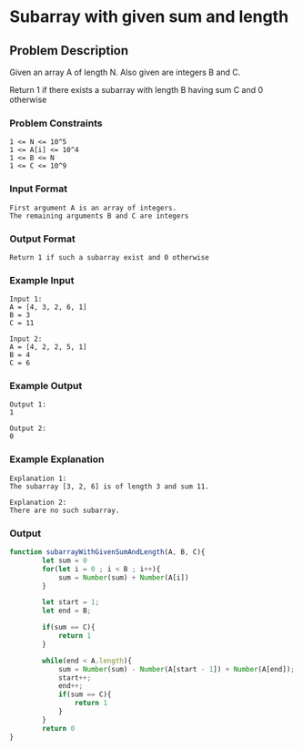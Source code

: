 # Subarray with given sum and length

## Problem Description
Given an array A of length N. Also given are integers B and C.

Return 1 if there exists a subarray with length B having sum C and 0 otherwise

### Problem Constraints
````
1 <= N <= 10^5
1 <= A[i] <= 10^4
1 <= B <= N
1 <= C <= 10^9
````

### Input Format
````
First argument A is an array of integers.
The remaining arguments B and C are integers
````

### Output Format
````
Return 1 if such a subarray exist and 0 otherwise
````

### Example Input
````
Input 1:
A = [4, 3, 2, 6, 1]
B = 3
C = 11

Input 2:
A = [4, 2, 2, 5, 1]
B = 4
C = 6
````

### Example Output
````
Output 1:
1

Output 2:
0
````

### Example Explanation
````
Explanation 1:
The subarray [3, 2, 6] is of length 3 and sum 11.

Explanation 2:
There are no such subarray.
````

### Output

``` javascript showLineNumbers copy filename="JavaScript"
function subarrayWithGivenSumAndLength(A, B, C){
        let sum = 0
        for(let i = 0 ; i < B ; i++){
            sum = Number(sum) + Number(A[i])
        }

        let start = 1;
        let end = B;

        if(sum == C){
            return 1
        }

        while(end < A.length){
            sum = Number(sum) - Number(A[start - 1]) + Number(A[end]);
            start++;
            end++;
            if(sum == C){
                return 1
            }
        }
        return 0
}
```